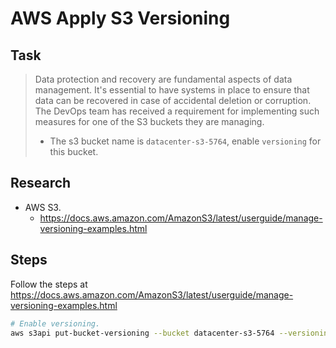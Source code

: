 # AWS Apply S3 Versioning

## Task

> Data protection and recovery are fundamental aspects of data management. It's essential to have systems in place to ensure that data can be recovered in case of accidental deletion or corruption. The DevOps team has received a requirement for implementing such measures for one of the S3 buckets they are managing.
>
> * The s3 bucket name is `datacenter-s3-5764`, enable `versioning` for this bucket.

## Research

* AWS S3.
  * https://docs.aws.amazon.com/AmazonS3/latest/userguide/manage-versioning-examples.html

## Steps

Follow the steps at https://docs.aws.amazon.com/AmazonS3/latest/userguide/manage-versioning-examples.html

```bash
# Enable versioning.
aws s3api put-bucket-versioning --bucket datacenter-s3-5764 --versioning-configuration Status=Enabled
```
